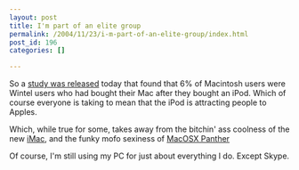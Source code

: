 ```yaml
---
layout: post
title: I'm part of an elite group
permalink: /2004/11/23/i-m-part-of-an-elite-group/index.html
post_id: 196
categories: []

---
```


 So a <a href="http://www.forbes.com/markets/bonds/2004/11/22/1122automarketscan02.html">study was released</a> today that found that 6% of Macintosh users were Wintel users who had bought their Mac after they bought an iPod. Which of course everyone is taking to mean that the iPod is attracting people to Apples.

Which, while true for some, takes away from the bitchin' ass coolness of the new <a href="http://www.apple.com.au/imac/">iMac</a>, and the funky mofo sexiness of <a href="http://www.apple.com.au/macosx/">MacOSX Panther</a>

Of course, I'm still using my PC for just about everything I do. Except Skype.

